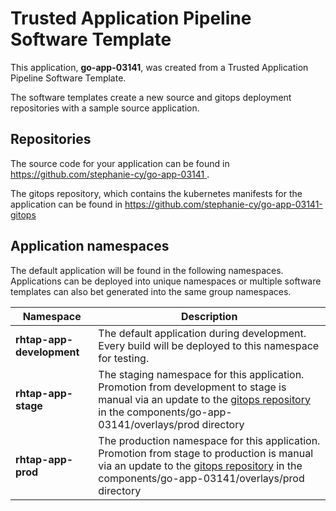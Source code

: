 # Trusted Application Pipeline Software Template

This application, **go-app-03141**, was created from a Trusted Application Pipeline Software Template.

The software templates create a new source and gitops deployment repositories with a sample source application. 

## Repositories

The source code for your application can be found in [https://github.com/stephanie-cy/go-app-03141 ](https://github.com/stephanie-cy/go-app-03141 ).
 
The gitops repository, which contains the kubernetes manifests for the application can be found in 
[https://github.com/stephanie-cy/go-app-03141-gitops ](https://github.com/stephanie-cy/go-app-03141-gitops ) 

## Application namespaces 

The default application will be found in the following namespaces. Applications can be deployed into unique namespaces or multiple software templates can also bet generated into the same group namespaces.  

|  Namespace   |  Description   |  
| -------- | -------- |   
| **rhtap-app-development** | The default application during development. Every build will be deployed to this namespace for testing. | 
| **rhtap-app-stage** | The staging namespace for this application. Promotion from development to stage is manual via an update to the [gitops repository](https://github.com/stephanie-cy/go-app-03141-gitops ) in the components/go-app-03141/overlays/prod directory |  
| **rhtap-app-prod** | The production namespace for this application. Promotion from stage to production is manual via an update to the [gitops repository](https://github.com/stephanie-cy/go-app-03141-gitops ) in the components/go-app-03141/overlays/prod directory | 